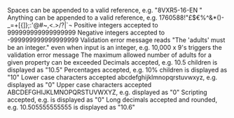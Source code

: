 

Spaces can be appended to a valid reference, e.g. "8VXR5-16-EN "
Anything can be appended to a valid reference, e.g. 1760588!"£$€%^&*()-_=+[{]};:'@#~,<.>/?|`¬
Positive integers accepted to 999999999999999999
Negative integers accepted to -999999999999999999
Validation error message reads "The 'adults' must be an integer." even when input is an integer, e.g. 10,000 x 9's triggers the validation error message 
The maximum allowed number of adults for a given property can be exceeded
Decimals accepted, e.g. 10.5 children is displayed as "10.5"
Percentages accepted, e.g. 10% children is displayed as "10"
Lower case characters accepted abcdefghijklmnopqrstuvwxyz, e.g. displayed as "0"
Upper case characters accepted ABCDEFGHIJKLMNOPQRSTUVWXYZ, e.g. displayed as "0"
Scripting accepted, e.g. <script>alert("I <3 XSS");</script> is displayed as "0"
Long decimals accepted and rounded, e.g. 10.505555555555 is displayed as "10.6"

